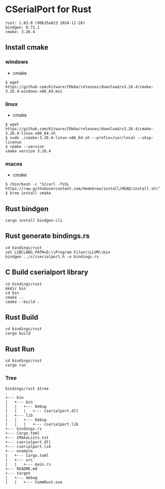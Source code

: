 # CSerialPort for Rust

```
rust: 1.83.0 (90b35a623 2024-11-26)
bindgen: 0.71.1
cmake: 3.26.4
```

## Install cmake

### windows

- cmake

```
$ wget https://github.com/Kitware/CMake/releases/download/v3.26.4/cmake-3.26.4-windows-x86_64.msi
```

### linux

- cmake

```
$ wget https://github.com/Kitware/CMake/releases/download/v3.26.4/cmake-3.26.4-linux-x86_64.sh
$ sudo ./cmake-3.26.4-linux-x86_64.sh --prefix=/usr/local --skip-license
$ cmake --version
cmake version 3.26.4
```

### macos

- cmake

```
$ /bin/bash -c "$(curl -fsSL https://raw.githubusercontent.com/Homebrew/install/HEAD/install.sh)"
$ brew install cmake
```

## Rust bindgen

```
cargo install bindgen-cli
```

## Rust generate bindings.rs

```
cd bindings/rust
set LIBCLANG_PATH=D:\\Program Files\\LLVM\\bin
bindgen ../c/cserialport.h -o bindings.rs
```

## C Build cserialport library

```
cd bindings/rust
mkdir bin
cd bin
cmake ..
cmake --build .
```

## Rust Build

```
cd bindings/rust
cargo build
```

## Rust Run

```
cd bindings/rust
cargo run
```

### Tree

```
bindings/rust $tree
.
+--- bin
|   +--- bin
|   |   +--- Debug
|   |   |   +--- cserialport.dll
|   +--- lib
|   |   +--- Debug
|   |   |   +--- cserialport.lib
+--- bindings.rs
+--- Cargo.toml
+--- CMakeLists.txt
+--- cserialport.dll
+--- cserialport.lib
+--- example
|   +--- Cargo.toml
|   +--- src
|   |   +--- main.rs
+--- README.md
+--- target
|   +--- debug
|   |   +--- CommRust.exe
```